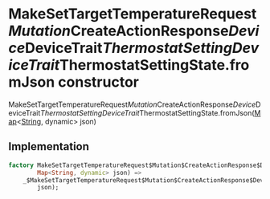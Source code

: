 


# MakeSetTargetTemperatureRequest$Mutation$CreateActionResponse$Device$DeviceTrait$ThermostatSettingDeviceTrait$ThermostatSettingState.fromJson constructor







MakeSetTargetTemperatureRequest$Mutation$CreateActionResponse$Device$DeviceTrait$ThermostatSettingDeviceTrait$ThermostatSettingState.fromJson([Map](https://api.dart.dev/stable/2.12.3/dart-core/Map-class.html)&lt;[String](https://api.dart.dev/stable/2.12.3/dart-core/String-class.html), dynamic> json)





## Implementation

```dart
factory MakeSetTargetTemperatureRequest$Mutation$CreateActionResponse$Device$DeviceTrait$ThermostatSettingDeviceTrait$ThermostatSettingState.fromJson(
        Map<String, dynamic> json) =>
    _$MakeSetTargetTemperatureRequest$Mutation$CreateActionResponse$Device$DeviceTrait$ThermostatSettingDeviceTrait$ThermostatSettingStateFromJson(
        json);
```







